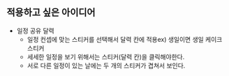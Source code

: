 ## 적용하고 싶은 아이디어
- 일정 공유 달력
  - 일정 컨셉에 맞는 스티커를 선택해서 달력 칸에 적용ex) 생일이면 생일 케이크 스티커
  - 세세한 일정을 보기 위해서는 스티커(달력 칸)을 클릭해야한다.
  - 서로 다른 일정이 있는 날에는 두 개의 스티커가 겹쳐서 보인다.
